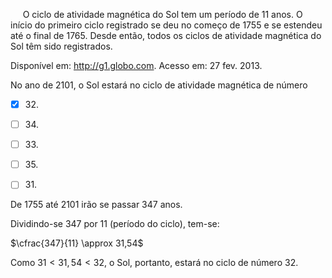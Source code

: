 

     O ciclo de atividade magnética do Sol tem um período de 11 anos. O início do primeiro ciclo registrado se deu no começo de 1755 e se estendeu até o final de 1765. Desde então, todos os ciclos de atividade magnética do Sol têm sido registrados.

Disponível em: http://g1.globo.com. Acesso em: 27 fev. 2013.

No ano de 2101, o Sol estará no ciclo de atividade magnética de número



- [x] 32\.
- [ ] 34\.
- [ ] 33\.
- [ ] 35\.
- [ ] 31\.


De 1755 até 2101 irão se passar 347 anos.

Dividindo-se 347 por 11 (período do ciclo), tem-se:

$\cfrac{347}{11} \approx 31,54$

Como $31 < 31,54 < 32$, o Sol, portanto, estará no ciclo de número 32.

        